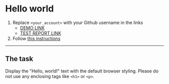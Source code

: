 # Hello world
1. Replace `<your_account>` with your Github username in the links
    - [DEMO LINK](https://5mountains.github.io/layout_hello-world/) <br>
    - [TEST REPORT LINK](https://5mountains.github.io/layout_hello-world/report/html_report/)
2. Follow [this instructions](https://mate-academy.github.io/layout_task-guideline/)
___

## The task
Display the "Hello, world!" text with the default browser styling. Please do not
use any enclosing tags like `<h1>` or `<p>`.
